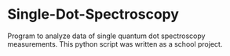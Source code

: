 # Single-Dot-Spectroscopy
Program to analyze data of single quantum dot spectroscopy measurements. This python script was written as a school project.
